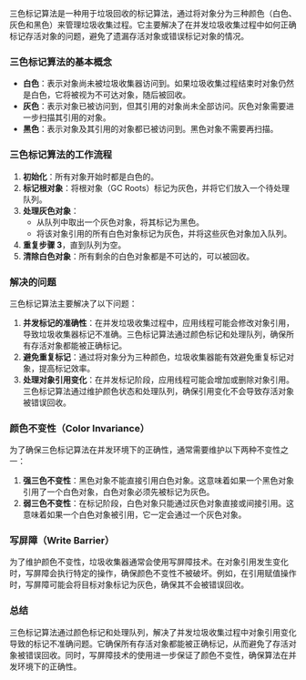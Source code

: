 三色标记算法是一种用于垃圾回收的标记算法，通过将对象分为三种颜色（白色、灰色和黑色）来管理垃圾收集过程。它主要解决了在并发垃圾收集过程中如何正确标记存活对象的问题，避免了遗漏存活对象或错误标记对象的情况。
### 三色标记算法的基本概念

- **白色**：表示对象尚未被垃圾收集器访问到。如果垃圾收集过程结束时对象仍然是白色，它将被视为不可达对象，随后被回收。
- **灰色**：表示对象已被访问到，但其引用的对象尚未全部访问。灰色对象需要进一步扫描其引用的对象。
- **黑色**：表示对象及其引用的对象都已被访问到。黑色对象不需要再扫描。
### 三色标记算法的工作流程

1. **初始化**：所有对象开始时都是白色的。
2. **标记根对象**：将根对象（GC Roots）标记为灰色，并将它们放入一个待处理队列。
3. **处理灰色对象**：
   - 从队列中取出一个灰色对象，将其标记为黑色。
   - 将该对象引用的所有白色对象标记为灰色，并将这些灰色对象加入队列。
4. **重复步骤 3**，直到队列为空。
5. **清除白色对象**：所有剩余的白色对象都是不可达的，可以被回收。
### 解决的问题
三色标记算法主要解决了以下问题：

1. **并发标记的准确性**：在并发垃圾收集过程中，应用线程可能会修改对象引用，导致垃圾收集器标记不准确。三色标记算法通过颜色标记和处理队列，确保所有存活对象都能被正确标记。
2. **避免重复标记**：通过将对象分为三种颜色，垃圾收集器能有效避免重复标记对象，提高标记效率。
3. **处理对象引用变化**：在并发标记阶段，应用线程可能会增加或删除对象引用。三色标记算法通过维护颜色状态和处理队列，确保引用变化不会导致存活对象被错误回收。
### 颜色不变性（Color Invariance）
为了确保三色标记算法在并发环境下的正确性，通常需要维护以下两种不变性之一：

1. **强三色不变性**：黑色对象不能直接引用白色对象。这意味着如果一个黑色对象引用了一个白色对象，白色对象必须先被标记为灰色。
2. **弱三色不变性**：在标记阶段，白色对象只能通过灰色对象直接或间接引用。这意味着如果一个白色对象被引用，它一定会通过一个灰色对象。
### 写屏障（Write Barrier）
为了维护颜色不变性，垃圾收集器通常会使用写屏障技术。在对象引用发生变化时，写屏障会执行特定的操作，确保颜色不变性不被破坏。例如，在引用赋值操作时，写屏障可能会将目标对象标记为灰色，确保其不会被错误回收。
### 总结
三色标记算法通过颜色标记和处理队列，解决了并发垃圾收集过程中对象引用变化导致的标记不准确问题。它确保所有存活对象都能被正确标记，从而避免了存活对象被错误回收。同时，写屏障技术的使用进一步保证了颜色不变性，确保算法在并发环境下的正确性。

